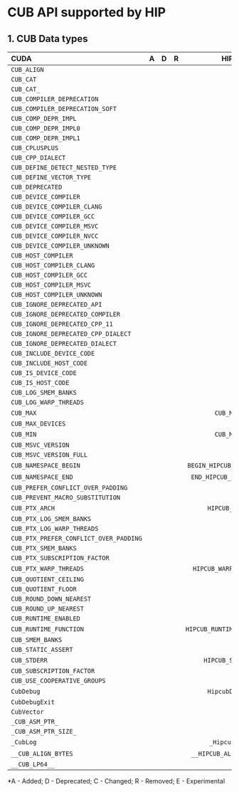 # CUB API supported by HIP

## **1. CUB Data types**

|**CUDA**|**A**|**D**|**R**|**HIP**|**A**|**D**|**C**|**R**|**E**|
|:--|:-:|:-:|:-:|:-:|:--|:-:|:-:|:-:|:-:|
|`CUB_ALIGN`| | | | | | | | | |
|`CUB_CAT`| | | | | | | | | |
|`CUB_CAT_`| | | | | | | | | |
|`CUB_COMPILER_DEPRECATION`| | | | | | | | | |
|`CUB_COMPILER_DEPRECATION_SOFT`| | | | | | | | | |
|`CUB_COMP_DEPR_IMPL`| | | | | | | | | |
|`CUB_COMP_DEPR_IMPL0`| | | | | | | | | |
|`CUB_COMP_DEPR_IMPL1`| | | | | | | | | |
|`CUB_CPLUSPLUS`| | | | | | | | | |
|`CUB_CPP_DIALECT`| | | | | | | | | |
|`CUB_DEFINE_DETECT_NESTED_TYPE`| | | | | | | | | |
|`CUB_DEFINE_VECTOR_TYPE`| | | | | | | | | |
|`CUB_DEPRECATED`| | | | | | | | | |
|`CUB_DEVICE_COMPILER`| | | | | | | | | |
|`CUB_DEVICE_COMPILER_CLANG`| | | | | | | | | |
|`CUB_DEVICE_COMPILER_GCC`| | | | | | | | | |
|`CUB_DEVICE_COMPILER_MSVC`| | | | | | | | | |
|`CUB_DEVICE_COMPILER_NVCC`| | | | | | | | | |
|`CUB_DEVICE_COMPILER_UNKNOWN`| | | | | | | | | |
|`CUB_HOST_COMPILER`| | | | | | | | | |
|`CUB_HOST_COMPILER_CLANG`| | | | | | | | | |
|`CUB_HOST_COMPILER_GCC`| | | | | | | | | |
|`CUB_HOST_COMPILER_MSVC`| | | | | | | | | |
|`CUB_HOST_COMPILER_UNKNOWN`| | | | | | | | | |
|`CUB_IGNORE_DEPRECATED_API`| | | | | | | | | |
|`CUB_IGNORE_DEPRECATED_COMPILER`| | | | | | | | | |
|`CUB_IGNORE_DEPRECATED_CPP_11`| | | | | | | | | |
|`CUB_IGNORE_DEPRECATED_CPP_DIALECT`| | | | | | | | | |
|`CUB_IGNORE_DEPRECATED_DIALECT`| | | | | | | | | |
|`CUB_INCLUDE_DEVICE_CODE`| | | | | | | | | |
|`CUB_INCLUDE_HOST_CODE`| | | | | | | | | |
|`CUB_IS_DEVICE_CODE`| | | | | | | | | |
|`CUB_IS_HOST_CODE`| | | | | | | | | |
|`CUB_LOG_SMEM_BANKS`| | | | | | | | | |
|`CUB_LOG_WARP_THREADS`| | | | | | | | | |
|`CUB_MAX`| | | |`CUB_MAX`|4.5.0| | | | |
|`CUB_MAX_DEVICES`| | | | | | | | | |
|`CUB_MIN`| | | |`CUB_MIN`|4.5.0| | | | |
|`CUB_MSVC_VERSION`| | | | | | | | | |
|`CUB_MSVC_VERSION_FULL`| | | | | | | | | |
|`CUB_NAMESPACE_BEGIN`| | | |`BEGIN_HIPCUB_NAMESPACE`|2.5.0| | | | |
|`CUB_NAMESPACE_END`| | | |`END_HIPCUB_NAMESPACE`|2.5.0| | | | |
|`CUB_PREFER_CONFLICT_OVER_PADDING`| | | | | | | | | |
|`CUB_PREVENT_MACRO_SUBSTITUTION`| | | | | | | | | |
|`CUB_PTX_ARCH`| | | |`HIPCUB_ARCH`|2.5.0| | | | |
|`CUB_PTX_LOG_SMEM_BANKS`| | | | | | | | | |
|`CUB_PTX_LOG_WARP_THREADS`| | | | | | | | | |
|`CUB_PTX_PREFER_CONFLICT_OVER_PADDING`| | | | | | | | | |
|`CUB_PTX_SMEM_BANKS`| | | | | | | | | |
|`CUB_PTX_SUBSCRIPTION_FACTOR`| | | | | | | | | |
|`CUB_PTX_WARP_THREADS`| | | |`HIPCUB_WARP_THREADS`|2.5.0| | | | |
|`CUB_QUOTIENT_CEILING`| | | | | | | | | |
|`CUB_QUOTIENT_FLOOR`| | | | | | | | | |
|`CUB_ROUND_DOWN_NEAREST`| | | | | | | | | |
|`CUB_ROUND_UP_NEAREST`| | | | | | | | | |
|`CUB_RUNTIME_ENABLED`| | | | | | | | | |
|`CUB_RUNTIME_FUNCTION`| | | |`HIPCUB_RUNTIME_FUNCTION`|2.5.0| | | | |
|`CUB_SMEM_BANKS`| | | | | | | | | |
|`CUB_STATIC_ASSERT`| | | | | | | | | |
|`CUB_STDERR`| | | |`HIPCUB_STDERR`|2.5.0| | | | |
|`CUB_SUBSCRIPTION_FACTOR`| | | | | | | | | |
|`CUB_USE_COOPERATIVE_GROUPS`| | | | | | | | | |
|`CubDebug`| | | |`HipcubDebug`|2.5.0| | | | |
|`CubDebugExit`| | | | | | | | | |
|`CubVector`| | | | | | | | | |
|`_CUB_ASM_PTR_`| | | | | | | | | |
|`_CUB_ASM_PTR_SIZE_`| | | | | | | | | |
|`_CubLog`| | | |`_HipcubLog`|2.5.0| | | | |
|`__CUB_ALIGN_BYTES`| | | |`__HIPCUB_ALIGN_BYTES`|4.5.0| | | | |
|`__CUB_LP64__`| | | | | | | | | |


\*A - Added; D - Deprecated; C - Changed; R - Removed; E - Experimental